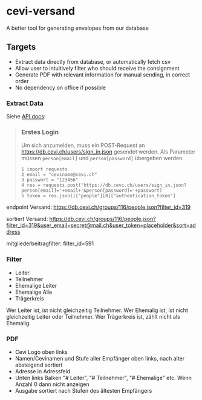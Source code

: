# cevi-versand
A better tool for generating envelopes from our database

## Targets

* Extract data directly from database, or automatically fetch csv
* Allow user to intuitively filter who should receive the consignment
* Generate PDF with relevant information for manual sending, in correct order
* No dependency on office if possible

### Extract Data

Siehe [API docs](wiki.cevi.ch/index.php/CeviDB_API):

> ### Erstes Login
>
> Um sich anzumelden, muss ein POST-Request an https://db.cevi.ch/users/sign_in.json gesendet werden. Als Parameter müssen `person[email]` und `person[password]` übergeben werden.
>
> ```
> 1 import requests
> 2 email = "ceviname@cevi.ch"
> 3 passwort = "123456"
> 4 res = requests.post('https://db.cevi.ch/users/sign_in.json?person[email]='+email+'&person[password]='+passwort)
> 5 token = res.json()["people"][0]["authentication_token"]
> ```

endpoint Versand: https://db.cevi.ch/groups/116/people.json?filter_id=319

sortiert Versand: https://db.cevi.ch/groups/116/people.json?filter_id=319&user_email=secret@mail.ch&user_token=placeholder&sort=address

mitgliederbeitragfilter: filter_id=591

### Filter

* Leiter 
* Teilnehmer
* Ehemalige Leiter
* Ehemalige Alle
* Trägerkreis

Wer Leiter ist, ist nicht gleichzeitig Teilnehmer. Wer Ehemalig ist, ist nicht gleichzeitig Leiter oder Teilnehmer. Wer Trägerkreis ist, zählt nicht als Ehemalig.

### PDF

* Cevi Logo oben links
* Namen/Cevinamen und Stufe aller Empfänger oben links, nach alter absteigend sortiert
* Adresse in Adressfeld
* Unten links Balken "# Leiter", "# Teilnehmer", "# Ehemalige" etc. Wenn Anzahl 0 dann nicht anzeigen
* Ausgabe sortiert nach Stufen des ältesten Empfängers
```

```